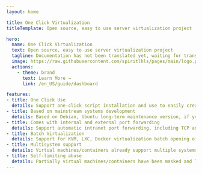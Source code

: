 ```yaml
---
layout: home

title: One Click Virtualization
titleTemplate: Open source, easy to use server virtualization project

hero:
  name: One Click Virtualization
  text: Open source, easy to use server virtualization project
  tagline: Documentation has not been translated yet, waiting for translation.
  image: https://raw.githubusercontent.com/spiritlhls/pages/main/logo.png
  actions:
    - theme: brand
      text: Learn More →
      link: /en_US/guide/dashboard

features:
- title: One Click Use
  details: Support one-click script installation and use to easily create virtual machines/containers on servers using each virtualization
- title: Based on mainstream systems development
  details: Based on Debian, Ubuntu long-term maintenance version, if you want to use it, please try to ensure that the host system and the development environment are the same
- title: Comes with internal and external port forwarding
  details: Support automatic intranet port forwarding, including TCP and UDP protocols, without manual management
- title: Batch Virtualization
  details: Support for KVM, LXC, Docker virtualization batch opening of virtual machines/containers
- title: Multisystem support
  details: Virtual machines/containers already support multiple systems, covering almost all major systems
- title: Self-limiting abuse
  details: Partially virtual machines/containers have been masked and loaded with restrictions to avoid being used for abuse
---
```


